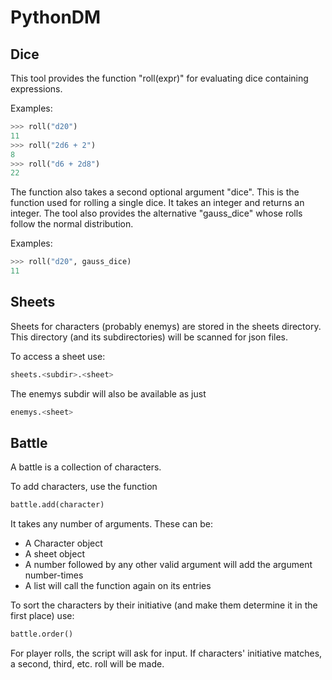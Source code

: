 # PythonDM

## Dice

This tool provides the function "roll(expr)" for evaluating dice containing expressions.

Examples:
```python
>>> roll("d20")
11
>>> roll("2d6 + 2")
8
>>> roll("d6 + 2d8")
22
```

The function also takes a second optional argument "dice". This is the function used for
rolling a single dice. It takes an integer and returns an integer. The tool also provides
the alternative "gauss\_dice" whose rolls follow the normal distribution.

Examples:
```python
>>> roll("d20", gauss_dice)
11
```

## Sheets

Sheets for characters (probably enemys) are stored in the sheets directory.
This directory (and its subdirectories) will be scanned for json files.

To access a sheet use:
```python
sheets.<subdir>.<sheet>
```

The enemys subdir will also be available as just
```python
enemys.<sheet>
```

## Battle

A battle is a collection of characters.

To add characters, use the function
```python
battle.add(character)
```
It takes any number of arguments. These can be:

- A Character object
- A sheet object
- A number followed by any other valid argument will add the argument number-times
- A list will call the function again on its entries

To sort the characters by their initiative (and make them determine it in the first place) use:
```python
battle.order()
```

For player rolls, the script will ask for input.
If characters' initiative matches, a second, third, etc. roll will be made.
